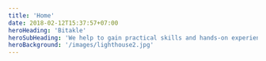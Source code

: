 ```yaml
---
title: 'Home'
date: 2018-02-12T15:37:57+07:00
heroHeading: 'Bitakle'
heroSubHeading: 'We help to gain practical skills and hands-on experience.'
heroBackground: '/images/lighthouse2.jpg'
---
```

